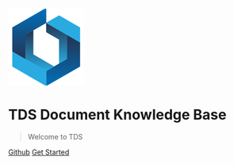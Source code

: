 
![logo](img/favicon-big.png)

# TDS Document Knowledge Base

> Welcome to TDS

[Github](https://github.com/TrustedDataFramework/SunFlowerCore.git)
[Get Started](README.md)